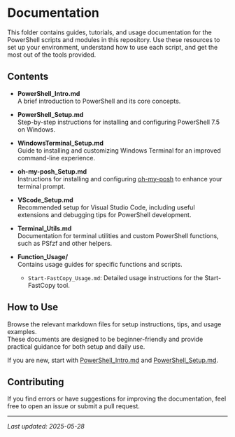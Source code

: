 # Documentation

This folder contains guides, tutorials, and usage documentation for the PowerShell scripts and modules in this repository. Use these resources to set up your environment, understand how to use each script, and get the most out of the tools provided.

## Contents

- **PowerShell_Intro.md**  
  A brief introduction to PowerShell and its core concepts.

- **PowerShell_Setup.md**  
  Step-by-step instructions for installing and configuring PowerShell 7.5 on Windows.

- **WindowsTerminal_Setup.md**  
  Guide to installing and customizing Windows Terminal for an improved command-line experience.

- **oh-my-posh_Setup.md**  
  Instructions for installing and configuring [oh-my-posh](https://ohmyposh.dev) to enhance your terminal prompt.

- **VScode_Setup.md**  
  Recommended setup for Visual Studio Code, including useful extensions and debugging tips for PowerShell development.

- **Terminal_Utils.md**  
  Documentation for terminal utilities and custom PowerShell functions, such as PSfzf and other helpers.

- **Function_Usage/**  
  Contains usage guides for specific functions and scripts.  
  - `Start-FastCopy_Usage.md`: Detailed usage instructions for the Start-FastCopy tool.

## How to Use

Browse the relevant markdown files for setup instructions, tips, and usage examples.  
These documents are designed to be beginner-friendly and provide practical guidance for both setup and daily use.

If you are new, start with [PowerShell_Intro.md](./PowerShell_Intro.md) and [PowerShell_Setup.md](./PowerShell_Setup.md).

## Contributing

If you find errors or have suggestions for improving the documentation, feel free to open an issue or submit a pull request.

---

_Last updated: 2025-05-28_